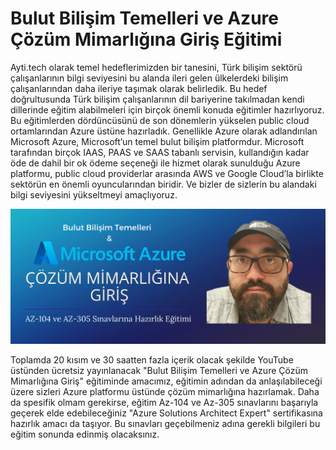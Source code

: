 # Bulut Bilişim Temelleri ve Azure Çözüm Mimarlığına Giriş Eğitimi

Ayti.tech olarak temel hedeflerimizden bir tanesini, Türk bilişim sektörü çalışanlarının bilgi seviyesini bu alanda ileri gelen ülkelerdeki bilişim çalışanlarından daha ileriye taşımak olarak belirledik. Bu hedef doğrultusunda Türk bilişim çalışanlarının dil bariyerine takılmadan kendi dillerinde eğitim alabilmeleri için birçok önemli konuda eğitimler hazırlıyoruz. Bu eğitimlerden dördüncüsünü de son dönemlerin yükselen public cloud ortamlarından Azure üstüne hazırladık. Genellikle Azure olarak adlandırılan Microsoft Azure, Microsoft’un temel bulut bilişim platformdur. Microsoft tarafından birçok IAAS, PAAS ve SAAS tabanlı servisin, kullandığın kadar öde de dahil bir ok ödeme seçeneği ile hizmet olarak sunulduğu Azure platformu, public cloud providerlar arasında AWS ve Google Cloud’la birlikte sektörün en önemli oyuncularından biridir. Ve bizler de sizlerin bu alandaki bilgi seviyesini yükseltmeyi amaçlıyoruz.

![Bulut Bilişim Temelleri ve Azure Çözüm Mimarlığına Giriş Eğitimi](./images/azureegitim.png)

Toplamda 20 kısım ve 30 saatten fazla içerik olacak şekilde YouTube üstünden ücretsiz yayınlanacak "Bulut Bilişim Temelleri ve Azure Çözüm Mimarlığına Giriş" eğitiminde amacımız, eğitimin adından da anlaşılabileceği üzere sizleri Azure platformu üstünde çözüm mimarlığına hazırlamak. Daha da spesifik olmam gerekirse, eğitim Az-104 ve Az-305 sınavlarını başarıyla geçerek elde edebileceğiniz "Azure Solutions Architect Expert" sertifikasına hazırlık amacı da taşıyor. Bu sınavları geçebilmeniz adına gerekli bilgileri bu eğitim sonunda edinmiş olacaksınız.